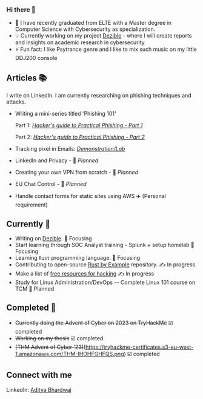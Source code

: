 ### Hi there 👋

- 🔭 I have recently graduated from ELTE with a Master degree in Computer Science with Cybersecurity as specialization.
- 💡 Currently working on my project [Dezible](https://dezible.com/) - where I will create reports and insights on academic research in cybersecurity.
- ⚡ Fun fact: I like Psytrance genre and I like to mix such music on my little DDJ200 console

## Articles 📚

I write on LinkedIn. I am currently researching on phishing techniques and attacks.
- Writing a mini-series titled 'Phishing 101'

  Part 1: [*Hacker's guide to Practical Phishing - Part 1*](https://www.linkedin.com/pulse/hackers-guide-practical-phishing-part-1-aditya-bhardwaj-sa3sf/)
  
  Part 2: [*Hacker's guide to Practical Phishing - Part 2*](https://www.linkedin.com/pulse/hackers-guide-practical-phishing-part-2-aditya-bhardwaj-pevlf/)
- Tracking pixel in Emails: [*Demonstration/Lab*](https://www.linkedin.com/feed/update/urn:li:activity:7239690029671821313/)
- LinkedIn and Privacy - 🏁 *Planned*
- Creating your own VPN from scratch - 🏁 *Planned*
- EU Chat Control - 🏁 *Planned*
- Handle contact forms for static sites using AWS ✈️ (Personal requirement)


## Currently 📌

-  Writing on [Dezible](https://dezible.com/). 🧮 Focusing
-  Start learning through SOC Analyst training - Splunk + setup homelab 🧮 Focusing
-  Learning ```Rust``` programming language. 🧮 Focusing
-  Contributing to open-source [Rust by Example](https://github.com/rust-lang/rust-by-example) repository. ✍️ In progress
-  Make a list of [free resources for hacking](https://github.com/psyklopp/Learn-to-Hack) ✍️ In progress
-  Study for Linux Administration/DevOps 
   -- Complete Linux 101 course on TCM 📆 Planned

## Completed 🥅

-  ~~Currently doing the Advent of Cyber on 2023 on TryHackMe~~ ☑️ completed
-  ~~Working on my thesis~~ ☑️ completed
-  ~~[THM Advent of Cyber '23]~~(https://tryhackme-certificates.s3-eu-west-1.amazonaws.com/THM-IHOHFGHFQS.png) ☑️ completed

## Connect with me

LinkedIn: [Aditya Bhardwaj](https://www.linkedin.com/in/ab4dev/)
<!--
**psyklopp/psyklopp** is a ✨ _special_ ✨ repository because its `README.md` (this file) appears on your GitHub profile.

Here are some ideas to get you started:

- 🔭 I’m currently working on ...
- 🌱 I’m currently learning ...
- 👯 I’m looking to collaborate on ...
- 🤔 I’m looking for help with ...
- 💬 Ask me about ...
- 📫 How to reach me: ...
- 😄 Pronouns: ...
- ⚡ Fun fact: ...
-->
